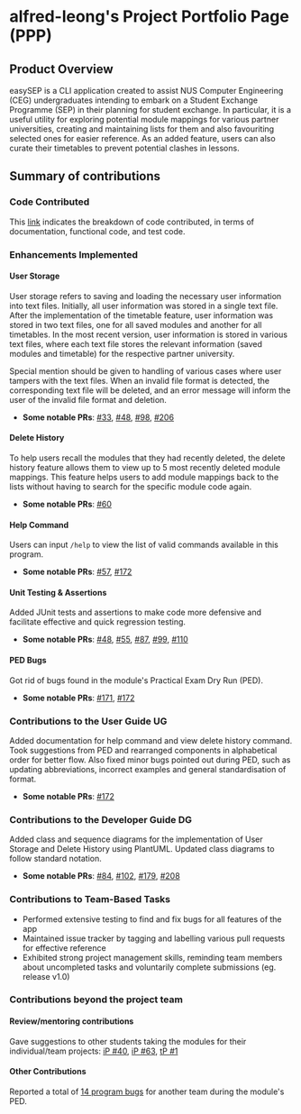 # alfred-leong's Project Portfolio Page (PPP)

## Product Overview

easySEP is a CLI application created to assist NUS Computer Engineering (CEG) undergraduates intending to embark on a Student Exchange Programme (SEP) in their planning for student exchange.
In particular, it is a useful utility for exploring potential module mappings for various partner universities, creating and maintaining lists for them and also favouriting selected ones for easier reference. As an added feature, users can also curate their timetables to prevent potential clashes in lessons.

## Summary of contributions

### Code Contributed

This [link](https://nus-cs2113-ay2223s1.github.io/tp-dashboard/?search=alfred-leong&breakdown=true&sort=groupTitle&sortWithin=title&since=2022-09-16&timeframe=commit&mergegroup=&groupSelect=groupByRepos&checkedFileTypes=docs~functional-code~test-code~other) indicates the breakdown of code contributed, in terms of documentation, functional code, and test code.

### Enhancements Implemented

#### User Storage
User storage refers to saving and loading the necessary user information into text files. Initially, all user information was stored in a single text file. After the implementation of the timetable feature, user information was stored in two text files, one for all saved modules and another for all timetables.
In the most recent version, user information is stored in various text files, where each text file stores the relevant information (saved modules and timetable) for the respective partner university.

Special mention should be given to handling of various cases where user tampers with the text files.
When an invalid file format is detected, the corresponding text file will be deleted, and an error message will inform the user of the invalid file format and deletion.

* **Some notable PRs**: [#33](https://github.com/AY2223S1-CS2113-W13-2/tp/pull/33), [#48](https://github.com/AY2223S1-CS2113-W13-2/tp/pull/48), [#98](https://github.com/AY2223S1-CS2113-W13-2/tp/pull/98), [#206](https://github.com/AY2223S1-CS2113-W13-2/tp/pull/206)
#### Delete History
To help users recall the modules that they had recently deleted, the delete history feature allows them to view up to 5 most recently deleted module mappings.
This feature helps users to add module mappings back to the lists without having to search for the specific module code again.

* **Some notable PRs**: [#60](https://github.com/AY2223S1-CS2113-W13-2/tp/pull/60)
#### Help Command
Users can input ```/help``` to view the list of valid commands available in this program.

* **Some notable PRs**: [#57](https://github.com/AY2223S1-CS2113-W13-2/tp/pull/57), [#172](https://github.com/AY2223S1-CS2113-W13-2/tp/pull/172)

#### Unit Testing & Assertions
Added JUnit tests and assertions to make code more defensive and facilitate effective and quick regression testing.
* **Some notable PRs**: [#48](https://github.com/AY2223S1-CS2113-W13-2/tp/pull/48), [#55](https://github.com/AY2223S1-CS2113-W13-2/tp/pull/55), [#87](https://github.com/AY2223S1-CS2113-W13-2/tp/pull/87), [#99](https://github.com/AY2223S1-CS2113-W13-2/tp/pull/99), [#110](https://github.com/AY2223S1-CS2113-W13-2/tp/pull/110)

#### PED Bugs
Got rid of bugs found in the module's Practical Exam Dry Run (PED).
* **Some notable PRs**: [#171](https://github.com/AY2223S1-CS2113-W13-2/tp/pull/171), [#172](https://github.com/AY2223S1-CS2113-W13-2/tp/pull/172)

### Contributions to the User Guide UG
Added documentation for help command and view delete history command.  
Took suggestions from PED and rearranged components in alphabetical order for better flow.
Also fixed minor bugs pointed out during PED, such as updating abbreviations, incorrect examples and general standardisation of format. 
* **Some notable PRs**: [#172](https://github.com/AY2223S1-CS2113-W13-2/tp/pull/172)

### Contributions to the Developer Guide DG
Added class and sequence diagrams for the implementation of User Storage and Delete History using PlantUML.
Updated class diagrams to follow standard notation.
* **Some notable PRs**: [#84](https://github.com/AY2223S1-CS2113-W13-2/tp/pull/84), [#102](https://github.com/AY2223S1-CS2113-W13-2/tp/pull/102), [#179](https://github.com/AY2223S1-CS2113-W13-2/tp/pull/179), [#208](https://github.com/AY2223S1-CS2113-W13-2/tp/pull/208)
### Contributions to Team-Based Tasks
* Performed extensive testing to find and fix bugs for all features of the app
* Maintained issue tracker by tagging and labelling various pull requests for effective reference
* Exhibited strong project management skills, reminding team members about uncompleted tasks and voluntarily complete submissions (eg. release v1.0)

### Contributions beyond the project team
#### Review/mentoring contributions
Gave suggestions to other students taking the modules for their individual/team projects:
  [iP #40](https://github.com/nus-cs2113-AY2223S1/ip/pull/40), [iP #63](https://github.com/nus-cs2113-AY2223S1/ip/pull/63),
  [tP #1](https://github.com/nus-cs2113-AY2223S1/tp/pull/1)
#### Other Contributions
Reported a total of [14 program bugs](https://github.com/alfred-leong/ped/issues) for another team during the module's PED.
